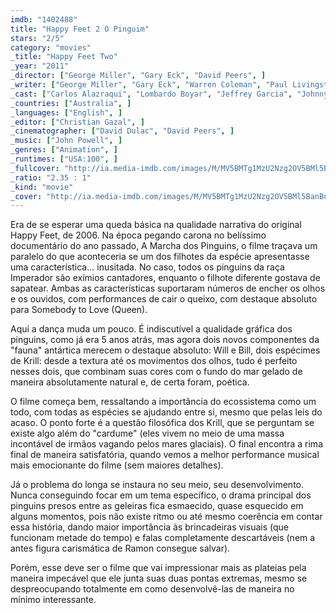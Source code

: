 ```yaml
---
imdb: "1402488"
title: "Happy Feet 2 O Pinguim"
stars: "2/5"
category: "movies"
_title: "Happy Feet Two"
_year: "2011"
_director: ["George Miller", "Gary Eck", "David Peers", ]
_writer: ["George Miller", "Gary Eck", "Warren Coleman", "Paul Livingston", "Warren Coleman", "John Collee", "George Miller", "Judy Morris", ]
_cast: ["Carlos Alazraqui", "Lombardo Boyar", "Jeffrey Garcia", "Johnny A. Sanchez", "Sofía Vergara", "Robin Williams", "Elijah Wood", "Pink", "Ava Acres", ]
_countries: ["Australia", ]
_languages: ["English", ]
_editor: ["Christian Gazal", ]
_cinematographer: ["David Dulac", "David Peers", ]
_music: ["John Powell", ]
_genres: ["Animation", ]
_runtimes: ["USA:100", ]
_fullcover: "http://ia.media-imdb.com/images/M/MV5BMTg1MzU2Nzg2OV5BMl5BanBnXkFtZTcwNzE3MzAxNg@@.jpg"
_ratio: "2.35 : 1"
_kind: "movie"
_cover: "http://ia.media-imdb.com/images/M/MV5BMTg1MzU2Nzg2OV5BMl5BanBnXkFtZTcwNzE3MzAxNg@@._V1._SX95_SY140_.jpg"
---
```


Era de se esperar uma queda básica na qualidade narrativa do original Happy Feet, de 2006. Na época pegando carona no belíssimo documentário do ano passado, A Marcha dos Pinguins, o filme traçava um paralelo do que aconteceria se um dos filhotes da espécie apresentasse uma característica... inusitada. No caso, todos os pinguins da raça Imperador são exímios cantadores, enquanto o filhote diferente gostava de sapatear. Ambas as características suportaram números de encher os olhos e os ouvidos, com performances de cair o queixo, com destaque absoluto para Somebody to Love (Queen).

Aqui a dança muda um pouco. É indiscutível a qualidade gráfica dos pinguins, como já era 5 anos atrás, mas agora dois novos componentes da "fauna" antártica merecem o destaque absoluto: Will e Bill, dois espécimes de Krill: desde a textura até os movimentos dos olhos, tudo é perfeito nesses dois, que combinam suas cores com o fundo do mar gelado de maneira absolutamente natural e, de certa foram, poética.

O filme começa bem, ressaltando a importância do ecossistema como um todo, com todas as espécies se ajudando entre si, mesmo que pelas leis do acaso. O ponto forte é a questão filosófica dos Krill, que se perguntam se existe algo além do "cardume" (eles vivem no meio de uma massa incontável de irmãos vagando pelos mares glaciais). O final encontra a rima final de maneira satisfatória, quando vemos a melhor performance musical mais emocionante do filme (sem maiores detalhes).

Já o problema do longa se instaura no seu meio, seu desenvolvimento. Nunca conseguindo focar em um tema específico, o drama principal dos pinguins presos entre as geleiras fica esmaecido, quase esquecido em alguns momentos, pois não existe ritmo ou até mesmo coerência em contar essa história, dando maior importância às brincadeiras visuais (que funcionam metade do tempo) e falas completamente descartáveis (nem a antes figura carismática de Ramon consegue salvar).

Porém, esse deve ser o filme que vai impressionar mais as plateias pela maneira impecável que ele junta suas duas pontas extremas, mesmo se despreocupando totalmente em como desenvolvê-las de maneira no mínimo interessante.

